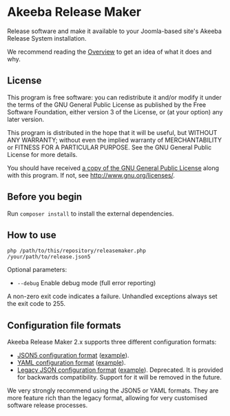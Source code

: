 # Akeeba Release Maker

Release software and make it available to your Joomla-based site's Akeeba Release System installation.

We recommend reading the [Overview](docs/overview.md) to get an idea of what it does and why.

## License

This program is free software: you can redistribute it and/or modify it under the terms of the GNU General Public License as published by the Free Software Foundation, either version 3 of the License, or (at your option) any later version.

This program is distributed in the hope that it will be useful, but WITHOUT ANY WARRANTY; without even the implied warranty of MERCHANTABILITY or FITNESS FOR A PARTICULAR PURPOSE.  See the GNU General Public License for more details.

You should have received [a copy of the GNU General Public License](LICENSE.txt) along with this program.  If not, see <http://www.gnu.org/licenses/>.

## Before you begin

Run `composer install` to install the external dependencies.

## How to use

`php /path/to/this/repository/releasemaker.php /your/path/to/release.json5`

Optional parameters:

* `--debug` Enable debug mode (full error reporting)

A non-zero exit code indicates a failure. Unhandled exceptions always set the exit code to 255.

## Configuration file formats

Akeeba Release Maker 2.x supports three different configuration formats:

* [JSON5 configuration format](docs/modern-json5.md) ([example](docs/sample_config.json5)).
* [YAML configuration format](docs/modern-yaml.md) ([example](docs/sample_config.yaml)).
* [Legacy JSON configuration format](docs/legacy.md) ([example](docs/legacy.json)). Deprecated. It is provided for backwards compatibility. Support for it will be removed in the future.

We very strongly recommend using the JSON5 or YAML formats. They are more feature rich than the legacy format, allowing for very customised software release processes.

